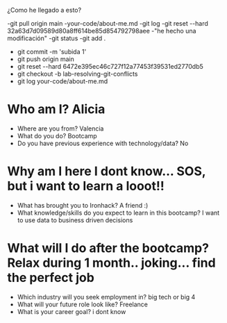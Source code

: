 ¿Como he llegado a esto?

-git pull origin main
-your-code/about-me.md
-git log
-git reset --hard 32a63d7d09589d80a8ff614be85d854792798aee
-"he hecho una modificación"
-git status
-git add .
- git  commit -m 'subida 1'
- git push origin main
- git reset --hard 6472e395ec46c727f12a77453f39531ed2770db5
- git checkout -b lab-resolving-git-conflicts
- git log your-code/about-me.md



# Who am I? Alicia

* Where are you from? Valencia
* What do you do? Bootcamp
* Do you have previous experience with technology/data? No

# Why am I here I dont know... SOS, but i want to learn a looot!!

* What has brought you to Ironhack? A friend :)
* What knowledge/skills do you expect to learn in this bootcamp? I want to use data to business driven decisions

# What will I do after the bootcamp? Relax during 1 month.. joking... find the perfect job

* Which industry will you seek employment in? big tech or big 4
* What will your future role look like? Freelance 
* What is your career goal? i dont know
